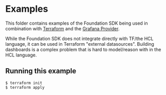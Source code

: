 # Examples

This folder contains examples of the Foundation SDK being used in combination with [Terraform](https://www.terraform.io/) and the [Grafana Provider](https://registry.terraform.io/providers/grafana/grafana/latest/docs). 

While the Foundation SDK does not integrate directly with TF/the HCL language, it can be used in Terraform "external datasources". Building dashboards is a complex problem that is hard to model/reason with in the HCL language.

## Running this example

```console
$ terraform init
$ terraform apply
```
